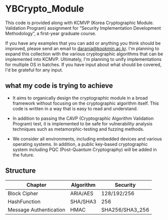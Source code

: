 # YBCrypto_Module

This code is provided along with KCMVP (Korea Cryptographic Module. Validation Program) assignment for “Security Implementation Development Methodology”, a first-year graduate course.

If you have any examples that you can add or anything you think should be improved, please send an email to <darania@kookmin.ac.kr>. I'm planning to expand this collection with the various cryptographic algorithms that can be implemented into KCMVP. Ultimately, I'm planning to unify implementations for multiple OS in batches. If you have input about what should be covered, I'd be grateful for any input.

## what my code is trying to achieve

- It aims to organically design the cryptographic module in a broad framework without focusing on the cryptographic algorithm itself. This code is written in a way that is easy to read and understand.

- In addition to passing the CAVP (Cryptographic Algorithm Validation Program) test, it is implemented to be safe for vulnerability analysis techniques such as metamorphic-testing and fuzzing methods.

- We consider all environments, including embedded devices and various operating systems. In addition, a public key-based cryptographic system including PQC (Post-Quantum Cryptography) will be added in the future.


## Structure

|Chapter|Algorithm|Security|
|------|---|---|
|Block Cipher|ARIA/AES|128/192/256|
|HashFunction|SHA/SHA3|256|
|Message Authentication |HMAC|SHA256/SHA3_256|
